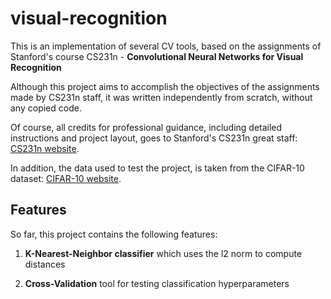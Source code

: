 # visual-recognition
This is an implementation of several CV tools, based on the assignments of Stanford's course CS231n - 
**Convolutional Neural Networks for Visual Recognition**

Although this project aims to accomplish the objectives of the assignments made by CS231n staff, it was written independently from scratch, without any copied code.

Of course, all credits for professional guidance, including detailed instructions and project layout, goes to Stanford's CS231n great staff: [CS231n website](http://cs231n.stanford.edu/). 

In addition, the data used to test the project, is taken from the CIFAR-10 dataset: [CIFAR-10 website](https://www.cs.toronto.edu/~kriz/cifar.html).

## Features
So far, this project contains the following features:

  1. **K-Nearest-Neighbor classifier** which uses the l2 norm to compute distances
  
  2. **Cross-Validation** tool for testing classification hyperparameters
